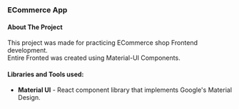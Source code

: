 ### ECommerce App

#### About The Project

This project was made for practicing ECommerce shop Frontend development.<br/>
Entire Fronted was created using Material-UI Components.

#### Libraries and Tools used:
- **Material UI** - React component library that implements Google's Material Design.</br>
